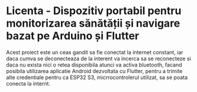 # Licenta - Dispozitiv portabil pentru monitorizarea sănătății și navigare bazat pe Arduino și Flutter
Acest proiect este un ceas gandit sa fie conectat la internet constant, iar daca cumva se deconecteaza de la interent va incerca sa se reconecteze si daca nu exista nici o retea disponibila atunci va activa bluetooth, facand posibila utilizarea aplicatie Android dezvoltata cu Flutter, pentru a trimite alte credentiale pentru ca ESP32 S3, micrrocontrolerul utilizat, sa se poata conecta la internt.
